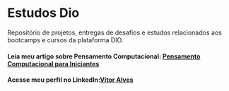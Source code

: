 # Estudos Dio  
Repositório de projetos, entregas de desafios e estudos relacionados aos bootcamps e cursos da plataforma DIO.  
#### Leia meu artigo sobre Pensamento Computacional:  [Pensamento Computacional para Iniciantes]()
#### Acesse meu perfil no LinkedIn:[Vítor Alves]()  
